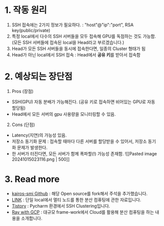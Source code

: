 # 1. 작동 원리
1. SSH 접속에는 2가지 정보가 필요하다. : "host"@"ip":"port", RSA key(public/private)
2. 특정 local에서 다수의 SSH 서버들을 모두 접속해 GPU를 독점하는 것도 가능함. (모든 SSH 서버들에 접속된 local을 Head라고 부르겠습니다.)
3. Head가 모든 SSH 서버들을 동시에 접속한다면, 일종의 Cluster 형태가 됨
4. Head가 아닌 local에서 SSH 접속 : Head에서 **공유 키**를 받아서 접속함


# 2. 예상되는 장단점
1. Pros (장점)
- SSH(GPU) 자동 분배가 가능해진다. (공유 키로 접속하면 비어있는 GPU로 자동 할당됨)
- Head에서 모든 서버의 gpu 사용량을 모니터링할 수 있음.

2. Cons (단점)
- Latency(지연)의 가능성 있음.
- 저장소 동기화 문제 : 접속할 때마다 다른 서버를 할당받을 수 있어서, 저장소 동기화 문제가 발생한다.
- 한 서버가 터진다면, 모든 서버가 함께 폭파할(!) 가능성 존재함.
![[Pasted image 20241015023116.png | 500]] 

# 3. Read more
- [kairos-smi Github](https://github.com/kairos03/kairos-smi) : 해당 Open source를 fork해서 주석을 추가했습니다.
- [LINK](https://davi06000.tistory.com/165) : 단일 local에서 멀티 노드를 통한 분산 컴퓨팅에 관한 자료입니다.
- [Tistory](https://skk095.tistory.com/30) : Pycharm 환경에서 SSH Clustering입니다.
- [Ray with GCP](https://speakerdeck.com/mlopskr/ray-daegyumo-mlinpeurareul-wihan-bunsan-siseutem-peureimweokeu-josangbin) : 대규모 frame-work에서 Cloud를 활용해 분산 컴퓨팅을 하는 내용을 소개합니다.
